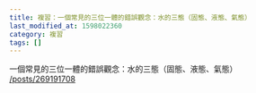 ```yaml
---
title: 複習：一個常見的三位一體的錯誤觀念：水的三態（固態、液態、氣態）
last_modified_at: 1598022360
category: 複習
tags: []
---
```


<p>一個常見的三位一體的錯誤觀念：水的三態（固態、液態、氣態）<br>
<a href="/posts/269191708" target="_blank">/posts/269191708</a></p>

<p>&nbsp;</p>

